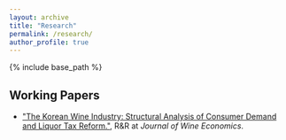 ```yaml
---
layout: archive
title: "Research"
permalink: /research/
author_profile: true
---
```


{% include base_path %}
<!--
## Publications
* [&quot;Title.&quot;](/images/smiley.jpg), 2021, <i>Journal</i>. 1(2).
-->
## Working Papers
* [&quot;The Korean Wine Industry: Structural Analysis of Consumer Demand and Liquor Tax Reform.&quot;](https://papers.ssrn.com/abstract=3831443), R&R at <i>Journal of Wine Economics</i>.